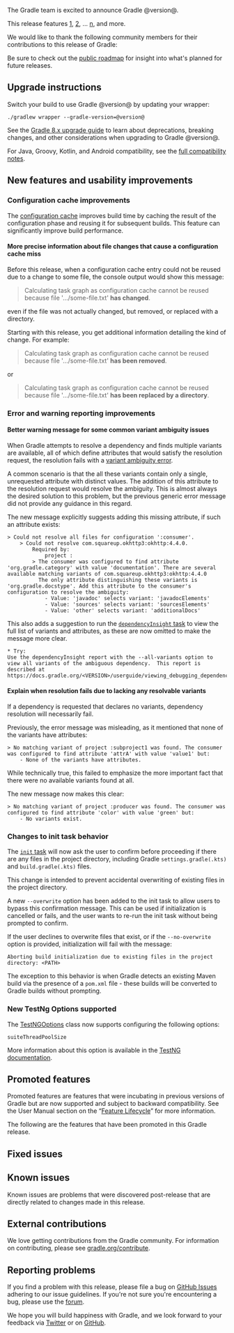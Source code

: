 The Gradle team is excited to announce Gradle @version@.

This release features [1](), [2](), ... [n](), and more.

<!--
Include only their name, impactful features should be called out separately below.
 [Some person](https://github.com/some-person)

 THIS LIST SHOULD BE ALPHABETIZED BY [PERSON NAME] - the docs:updateContributorsInReleaseNotes task will enforce this ordering, which is case-insensitive.
-->
We would like to thank the following community members for their contributions to this release of Gradle:

Be sure to check out the [public roadmap](https://blog.gradle.org/roadmap-announcement) for insight into what's planned for future releases.

## Upgrade instructions

Switch your build to use Gradle @version@ by updating your wrapper:

`./gradlew wrapper --gradle-version=@version@`

See the [Gradle 8.x upgrade guide](userguide/upgrading_version_8.html#changes_@baseVersion@) to learn about deprecations, breaking changes, and other considerations when upgrading to Gradle @version@.

For Java, Groovy, Kotlin, and Android compatibility, see the [full compatibility notes](userguide/compatibility.html).

## New features and usability improvements

<!-- Do not add breaking changes or deprecations here! Add them to the upgrade guide instead. -->

<!--

================== TEMPLATE ==============================

<a name="FILL-IN-KEY-AREA"></a>
### FILL-IN-KEY-AREA improvements

<<<FILL IN CONTEXT FOR KEY AREA>>>
Example:
> The [configuration cache](userguide/configuration_cache.html) improves build performance by caching the result of
> the configuration phase. Using the configuration cache, Gradle can skip the configuration phase entirely when
> nothing that affects the build configuration has changed.

#### FILL-IN-FEATURE
> HIGHLIGHT the use case or existing problem the feature solves
> EXPLAIN how the new release addresses that problem or use case
> PROVIDE a screenshot or snippet illustrating the new feature, if applicable
> LINK to the full documentation for more details

================== END TEMPLATE ==========================


==========================================================
ADD RELEASE FEATURES BELOW
vvvvvvvvvvvvvvvvvvvvvvvvvvvvvvvvvvvvvvvvvvvvvvvvvvvvvvvvvv -->

<a name="config-cache"></a>
### Configuration cache improvements

The [configuration cache](userguide/configuration_cache.html) improves build time by caching the result of the configuration phase and reusing it for subsequent builds.
This feature can significantly improve build performance.

#### More precise information about file changes that cause a configuration cache miss

Before this release, when a configuration cache entry could not be reused due to a change to some file, the console output would show this message:

> Calculating task graph as configuration cache cannot be reused because file '.../some-file.txt' **has changed**.

even if the file was not actually changed, but removed, or replaced with a directory.

Starting with this release, you get additional information detailing the kind of change. For example:

> Calculating task graph as configuration cache cannot be reused because file '.../some-file.txt' **has been removed**.

or

> Calculating task graph as configuration cache cannot be reused because file '.../some-file.txt' **has been replaced by a directory**.

### Error and warning reporting improvements

#### Better warning message for some common variant ambiguity issues

When Gradle attempts to resolve a dependency and finds multiple variants are available, all of which define attributes that would satisfy the resolution request, the resolution fails with a [variant ambiguity error](userguide/variant_model.html#sub:variant-ambiguity).

A common scenario is that the all these variants contain only a single, unrequested attribute with distinct values.
The addition of this attribute to the resolution request would resolve the ambiguity.
This is almost always the desired solution to this problem, but the previous generic error message did not provide any guidance in this regard.

The new message explicitly suggests adding this missing attribute, if such an attribute exists:

```
> Could not resolve all files for configuration ':consumer'.
    > Could not resolve com.squareup.okhttp3:okhttp:4.4.0.
        Required by:
            project :
        > The consumer was configured to find attribute 'org.gradle.category' with value 'documentation'. There are several available matching variants of com.squareup.okhttp3:okhttp:4.4.0
          The only attribute distinguishing these variants is 'org.gradle.docstype'. Add this attribute to the consumer's configuration to resolve the ambiguity:
            - Value: 'javadoc' selects variant: 'javadocElements'
            - Value: 'sources' selects variant: 'sourcesElements'
            - Value: 'other' selects variant: 'additionalDocs'
```

This also adds a suggestion to run the [`dependencyInsight` task](userguide/command_line_interface.html#sec:listing_project_dependencies) to view the full list of variants and attributes, as these are now omitted to make the message more clear.

```
* Try:
Use the dependencyInsight report with the --all-variants option to view all variants of the ambiguous dependency.  This report is described at https://docs.gradle.org/<VERSION>/userguide/viewing_debugging_dependencies.html#sec:identifying_reason_dependency_selection.
```

#### Explain when resolution fails due to lacking any resolvable variants

If a dependency is requested that declares no variants, dependency resolution will necessarily fail.

Previously, the error message was misleading, as it mentioned that none of the variants have attributes:

```
> No matching variant of project :subproject1 was found. The consumer was configured to find attribute 'attrA' with value 'value1' but:
    - None of the variants have attributes.
```

While technically true, this failed to emphasize the more important fact that there were no available variants found at all.

The new message now makes this clear:

```
> No matching variant of project :producer was found. The consumer was configured to find attribute 'color' with value 'green' but:
    - No variants exist.
```

### Changes to init task behavior

The [`init` task](userguide/build_init_plugin.html) will now ask the user to confirm before proceeding if there are any files in the project directory, including Gradle `settings.gradle(.kts)` and `build.gradle(.kts)` files.

This change is intended to prevent accidental overwriting of existing files in the project directory.

A new `--overwrite` option has been added to the init task to allow users to bypass this confirmation message.
This can be used if initialization is cancelled or fails, and the user wants to re-run the init task without being prompted to confirm.

If the user declines to overwrite files that exist, or if the `--no-overwrite` option is provided, initialization will fail with the message:

```Aborting build initialization due to existing files in the project directory: <PATH>```

The exception to this behavior is when Gradle detects an existing Maven build via the presence of a `pom.xml` file - these builds will be converted to Gradle builds without prompting.

### New TestNg Options supported

The [TestNGOptions](javadoc/org/gradle/api/tasks/testing/testng/TestNGOptions.html) class now supports configuring the following options:

`suiteThreadPoolSize`

More information about this option is available in the [TestNG documentation](https://testng.org/#_command_line_parameters).

<!-- ^^^^^^^^^^^^^^^^^^^^^^^^^^^^^^^^^^^^^^^^^^^^^^^^^^^^^
ADD RELEASE FEATURES ABOVE
==========================================================

-->

## Promoted features
Promoted features are features that were incubating in previous versions of Gradle but are now supported and subject to backward compatibility.
See the User Manual section on the “[Feature Lifecycle](userguide/feature_lifecycle.html)” for more information.

The following are the features that have been promoted in this Gradle release.

<!--
### Example promoted
-->

## Fixed issues

<!--
This section will be populated automatically
-->

## Known issues

Known issues are problems that were discovered post-release that are directly related to changes made in this release.

<!--
This section will be populated automatically
-->

## External contributions

We love getting contributions from the Gradle community. For information on contributing, please see [gradle.org/contribute](https://gradle.org/contribute).

## Reporting problems

If you find a problem with this release, please file a bug on [GitHub Issues](https://github.com/gradle/gradle/issues) adhering to our issue guidelines.
If you're not sure you're encountering a bug, please use the [forum](https://discuss.gradle.org/c/help-discuss).

We hope you will build happiness with Gradle, and we look forward to your feedback via [Twitter](https://twitter.com/gradle) or on [GitHub](https://github.com/gradle).

